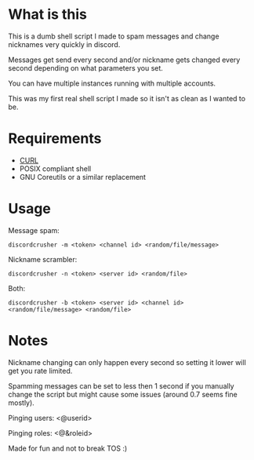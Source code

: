# What is this

This is a dumb shell script I made to spam messages and change nicknames very quickly in discord.

Messages get send every second and/or nickname gets changed every second depending on what parameters you set.

You can have multiple instances running with multiple accounts.

This was my first real shell script I made so it isn't as clean as I wanted to be.

# Requirements

- [CURL](https://curl.se/)
- POSIX compliant shell
- GNU Coreutils or a similar replacement

# Usage

Message spam:

`discordcrusher -m <token> <channel id> <random/file/message>`

Nickname scrambler:

`discordcrusher -n <token> <server id> <random/file>`

Both:

`discordcrusher -b <token> <server id> <channel id> <random/file/message> <random/file>`

# Notes

Nickname changing can only happen every second so setting it lower will get you rate limited.

Spamming messages can be set to less then 1 second if you manually change the script but might cause some issues (around 0.7 seems fine mostly).

Pinging users: <@userid>

Pinging roles: <@&roleid>

Made for fun and not to break TOS :)
